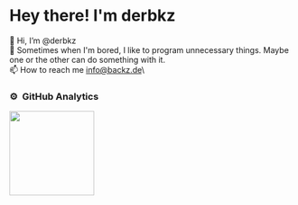 # Hey there! I'm derbkz

👋 Hi, I’m @derbkz\
👀 Sometimes when I'm bored, I like to program unnecessary things. Maybe one or the other can do something with it.\
📫 How to reach me info@backz.de\


### ⚙️ &nbsp;GitHub Analytics

<p>
<a href="https://github.com/derbkz">
  <img height="150em" src="https://github-readme-stats-eight-theta.vercel.app/api?username=derbkz&show_icons=true&theme=algolia&include_all_commits=true&count_private=true"/>
</a>
</p>

<!---
derbkz/derbkz is a ✨ special ✨ repository because its `README.md` (this file) appears on your GitHub profile.
You can click the Preview link to take a look at your changes.
--->
